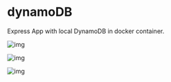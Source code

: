 # dynamoDB

Express App with local DynamoDB in docker container.

![img](https://dlqncfazpbptuuzkgapl.supabase.in/storage/v1/object/sign/img/get.png?token=eyJhbGciOiJIUzI1NiIsInR5cCI6IkpXVCJ9.eyJ1cmwiOiJpbWcvZ2V0LnBuZyIsImlhdCI6MTY0NzU3Mzg4MSwiZXhwIjoxOTYyOTMzODgxfQ.9rqCRj3pbAf4x2z7USnnuc5oW1eOttjoJof63VPh02w)

![img](https://dlqncfazpbptuuzkgapl.supabase.in/storage/v1/object/sign/img/getbyid?token=eyJhbGciOiJIUzI1NiIsInR5cCI6IkpXVCJ9.eyJ1cmwiOiJpbWcvZ2V0YnlpZCIsImlhdCI6MTY0NzU3Mzg5MiwiZXhwIjoxOTYyOTMzODkyfQ.Asc5OV9a3wM7SDMTlHqQ2NiQZMrcjEs66Kac1hrznxM)

![img](https://dlqncfazpbptuuzkgapl.supabase.in/storage/v1/object/sign/img/docker?token=eyJhbGciOiJIUzI1NiIsInR5cCI6IkpXVCJ9.eyJ1cmwiOiJpbWcvZG9ja2VyIiwiaWF0IjoxNjQ3NTczODc3LCJleHAiOjE5NjI5MzM4Nzd9.NAMqgQT_Yif8gs5QePI7g8SXIfM8Y93v9q2PpTNcNBk)
